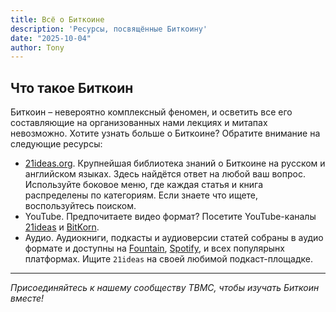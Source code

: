 ```yaml
---
title: Всё о Биткоине
description: 'Ресурсы, посвящённые Биткоину'
date: "2025-10-04"
author: Tony
---
```


## Что такое Биткоин

Биткоин – невероятно комплексный феномен, и осветить все его составляющие на организованных нами лекциях и митапах невозможно. Хотите узнать больше о Биткоине? Обратите внимание на следующие ресурсы:

- [21ideas.org](https://21ideas.org). Крупнейшая библиотека знаний о Биткоине на русском и английском языках. Здесь найдётся ответ на любой ваш вопрос. Используйте боковое меню, где каждая статья и книга распределены по категориям. Если знаете что ищете, воспользуйтесь поиском.
- YouTube. Предпочитаете видео формат? Посетите YouTube-каналы [21ideas](https://www.youtube.com/@21ideas) и [BitKorn](https://www.youtube.com/@bitkorn).
- Аудио. Аудиокниги, подкасты и аудиоверсии статей собраны в аудио формате и доступны на [Fountain](https://fountain.fm/show/chmjnVB1ZkSY3MC2FxY8), [Spotify](https://open.spotify.com/show/1vjCoEDFPYaqKm3HasOZrK), и всех популярынх платформах. Ищите `21ideas` на своей любимой подкаст-площадке.

---

*Присоединяйтесь к нашему сообществу TBMC, чтобы изучать Биткоин вместе!*
